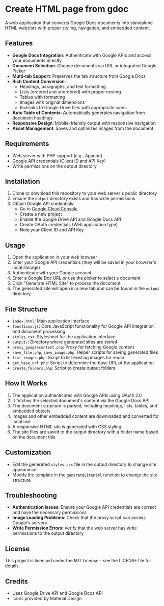 # Create HTML page from gdoc

A web application that converts Google Docs documents into standalone HTML websites with proper styling, navigation, and embedded content.

## Features

- **Google Docs Integration**: Authenticate with Google APIs and access your documents directly
- **Document Selection**: Choose documents via URL or integrated Google Picker
- **Multi-tab Support**: Preserves the tab structure from Google Docs
- **Rich Content Conversion**:
  - Headings, paragraphs, and text formatting
  - Lists (ordered and unordered) with proper nesting
  - Tables with formatting
  - Images with original dimensions
  - Richlinks to Google Drive files with appropriate icons
- **Auto Table of Contents**: Automatically generates navigation from document headings
- **Responsive Design**: Mobile-friendly output with responsive navigation
- **Asset Management**: Saves and optimizes images from the document

## Requirements

- Web server with PHP support (e.g., Apache)
- Google API credentials (Client ID and API Key)
- Write permissions on the output directory

## Installation

1. Clone or download this repository to your web server's public directory
2. Ensure the `output` directory exists and has write permissions
3. Obtain Google API credentials:
   - Go to [Google Cloud Console](https://console.cloud.google.com/)
   - Create a new project
   - Enable the Google Drive API and Google Docs API
   - Create OAuth credentials (Web application type)
   - Note your Client ID and API Key

## Usage

1. Open the application in your web browser
2. Enter your Google API credentials (they will be saved in your browser's local storage)
3. Authenticate with your Google account
4. Enter a Google Doc URL or use the picker to select a document
5. Click "Generate HTML Site" to process the document
6. The generated site will open in a new tab and can be found in the `output` directory

## File Structure

- `index.html`: Main application interface
- `fonctions.js`: Core JavaScript functionality for Google API integration and document processing
- `styles.css`: Stylesheet for the application interface
- `output/`: Directory where generated sites are stored
- `proxy_googlecontent.php`: Proxy for fetching Google content
- `save_file.php`, `save_image.php`: Helper scripts for saving generated files
- `list_images.php`: Script to list existing images for reuse
- `get_base_url.php`: Script to determine the base URL of the application
- `create_folders.php`: Script to create output folders

## How It Works

1. The application authenticates with Google APIs using OAuth 2.0
2. It fetches the selected document's content via the Google Docs API
3. The document structure is parsed, including headings, lists, tables, and embedded objects
4. Images and other embedded content are downloaded and converted for local use
5. A responsive HTML site is generated with CSS styling
6. The site files are saved to the output directory with a folder name based on the document title

## Customization

- Edit the generated `styles.css` file in the output directory to change site appearance
- Modify the template in the `generateSiteHtml` function to change the site structure

## Troubleshooting

- **Authentication Issues**: Ensure your Google API credentials are correct and have the necessary permissions
- **Image Loading Problems**: Check that the proxy script can access Google's servers
- **Write Permission Errors**: Verify that the web server has write permissions to the output directory

## License

This project is licensed under the MIT License - see the LICENSE file for details.

## Credits

- Uses Google Drive API and Google Docs API
- Icons provided by Material Design
